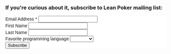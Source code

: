 ### If you're curious about it, subscribe to Lean Poker mailing list:

<!-- Begin MailChimp Signup Form --><link href="//cdn-images.mailchimp.com/embedcode/classic-081711.css" rel="stylesheet" type="text/css"><style type="text/css"> #mc_embed_signup{background:#fff; clear:left; font:14px Helvetica,Arial,sans-serif; } </style><div id="mc_embed_signup"><form action="//nemytchenko.us8.list-manage.com/subscribe/post?u=eac87c13e320dbac697422aa7&amp;id=d13b3ff9d6" method="post" id="mc-embedded-subscribe-form" name="mc-embedded-subscribe-form" class="validate" target="_blank" novalidate> <div id="mc_embed_signup_scroll"><div class="mc-field-group"> <label for="mce-EMAIL">Email Address <span class="asterisk">*</span></label> <input type="email" value="" name="EMAIL" class="required email" id="mce-EMAIL"></div><div class="mc-field-group"> <label for="mce-FNAME">First Name </label> <input type="text" value="" name="FNAME" class="" id="mce-FNAME"></div><div class="mc-field-group"> <label for="mce-LNAME">Last Name </label> <input type="text" value="" name="LNAME" class="" id="mce-LNAME"></div><div class="mc-field-group"> <label for="mce-FAVLANG1">Favorite programming language </label> <select name="FAVLANG1" class="" id="mce-FAVLANG1"> <option value=""></option> <option value="Java">Java</option><option value="PHP">PHP</option><option value="Ruby">Ruby</option><option value="Nodejs">Nodejs</option><option value="Python">Python</option><option value="C#mono">C#mono</option><option value="Perl">Perl</option><option value="Scala">Scala</option><option value="Clojure">Clojure</option><option value="C++">C++</option><option value="Groovy">Groovy</option><option value="Kotlin">Kotlin</option> </select></div> <div id="mce-responses" class="clear"> <div class="response" id="mce-error-response" style="display:none"></div> <div class="response" id="mce-success-response" style="display:none"></div> </div> <!-- real people should not fill this in and expect good things - do not remove this or risk form bot signups--> <div style="position: absolute; left: -5000px;"><input type="text" name="b_eac87c13e320dbac697422aa7_d13b3ff9d6" tabindex="-1" value=""></div> <div class="clear"><input type="submit" value="Subscribe" name="subscribe" id="mc-embedded-subscribe" class="button"></div> </div></form></div><script type='text/javascript' src='//s3.amazonaws.com/downloads.mailchimp.com/js/mc-validate.js'></script><script type='text/javascript'>(function($) {window.fnames = new Array(); window.ftypes = new Array();fnames[0]='EMAIL';ftypes[0]='email';fnames[1]='FNAME';ftypes[1]='text';fnames[2]='LNAME';ftypes[2]='text';fnames[4]='FAVLANG1';ftypes[4]='dropdown';}(jQuery));var $mcj = jQuery.noConflict(true);</script><!--End mc_embed_signup-->